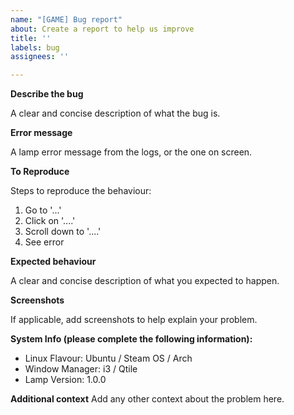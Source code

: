 ```yaml
---
name: "[GAME] Bug report"
about: Create a report to help us improve
title: ''
labels: bug
assignees: ''

---
```


**Describe the bug**

A clear and concise description of what the bug is.

**Error message**

A lamp error message from the logs, or the one on screen.

**To Reproduce**

Steps to reproduce the behaviour:
1. Go to '...'
2. Click on '....'
3. Scroll down to '....'
4. See error

**Expected behaviour**

A clear and concise description of what you expected to happen.

**Screenshots**

If applicable, add screenshots to help explain your problem.

**System Info (please complete the following information):**
 - Linux Flavour: Ubuntu / Steam OS / Arch
 - Window Manager: i3 / Qtile
 - Lamp Version: 1.0.0

**Additional context**
Add any other context about the problem here.
